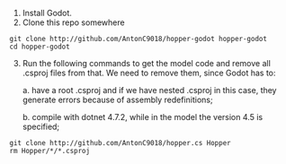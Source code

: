 1. Install Godot.
2. Clone this repo somewhere
```
git clone http://github.com/AntonC9018/hopper-godot hopper-godot
cd hopper-godot
```
3. Run the following commands to get the model code and remove all .csproj files from that. We need to remove them, since Godot has to:
    
    a. have a root .csproj and if we have nested .csproj in this case, they generate errors because of assembly redefinitions; 
    
    b. compile with dotnet 4.7.2, while in the model the version 4.5 is specified;  
```
git clone http://github.com/AntonC9018/hopper.cs Hopper
rm Hopper/*/*.csproj
```